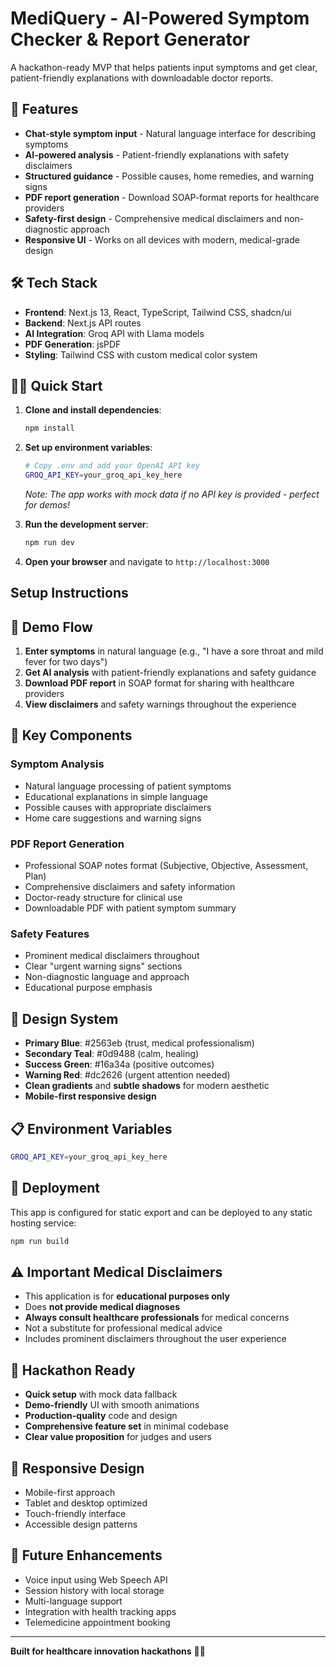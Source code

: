 # MediQuery - AI-Powered Symptom Checker & Report Generator

A hackathon-ready MVP that helps patients input symptoms and get clear, patient-friendly explanations with downloadable doctor reports.

## 🚀 Features

- **Chat-style symptom input** - Natural language interface for describing symptoms
- **AI-powered analysis** - Patient-friendly explanations with safety disclaimers
- **Structured guidance** - Possible causes, home remedies, and warning signs
- **PDF report generation** - Download SOAP-format reports for healthcare providers
- **Safety-first design** - Comprehensive medical disclaimers and non-diagnostic approach
- **Responsive UI** - Works on all devices with modern, medical-grade design

## 🛠️ Tech Stack

- **Frontend**: Next.js 13, React, TypeScript, Tailwind CSS, shadcn/ui
- **Backend**: Next.js API routes
- **AI Integration**: Groq API with Llama models
- **PDF Generation**: jsPDF
- **Styling**: Tailwind CSS with custom medical color system

## 🏃‍♂️ Quick Start

1. **Clone and install dependencies**:
   ```bash
   npm install
   ```

2. **Set up environment variables**:
   ```bash
   # Copy .env and add your OpenAI API key
   GROQ_API_KEY=your_groq_api_key_here
   ```
   
   *Note: The app works with mock data if no API key is provided - perfect for demos!*

3. **Run the development server**:
   ```bash
   npm run dev
   ```

4. **Open your browser** and navigate to `http://localhost:3000`

## Setup Instructions

## 🎯 Demo Flow

1. **Enter symptoms** in natural language (e.g., "I have a sore throat and mild fever for two days")
2. **Get AI analysis** with patient-friendly explanations and safety guidance
3. **Download PDF report** in SOAP format for sharing with healthcare providers
4. **View disclaimers** and safety warnings throughout the experience

## 🏥 Key Components

### Symptom Analysis
- Natural language processing of patient symptoms
- Educational explanations in simple language
- Possible causes with appropriate disclaimers
- Home care suggestions and warning signs

### PDF Report Generation
- Professional SOAP notes format (Subjective, Objective, Assessment, Plan)
- Comprehensive disclaimers and safety information
- Doctor-ready structure for clinical use
- Downloadable PDF with patient symptom summary

### Safety Features
- Prominent medical disclaimers throughout
- Clear "urgent warning signs" sections
- Non-diagnostic language and approach
- Educational purpose emphasis

## 🎨 Design System

- **Primary Blue**: #2563eb (trust, medical professionalism)
- **Secondary Teal**: #0d9488 (calm, healing)
- **Success Green**: #16a34a (positive outcomes)
- **Warning Red**: #dc2626 (urgent attention needed)
- **Clean gradients** and **subtle shadows** for modern aesthetic
- **Mobile-first responsive design**

## 📋 Environment Variables

```bash
GROQ_API_KEY=your_groq_api_key_here
```

## 🚀 Deployment

This app is configured for static export and can be deployed to any static hosting service:

```bash
npm run build
```

## ⚠️ Important Medical Disclaimers

- This application is for **educational purposes only**
- Does **not provide medical diagnoses**
- **Always consult healthcare professionals** for medical concerns
- Not a substitute for professional medical advice
- Includes prominent disclaimers throughout the user experience

## 🎯 Hackathon Ready

- **Quick setup** with mock data fallback
- **Demo-friendly** UI with smooth animations
- **Production-quality** code and design
- **Comprehensive feature set** in minimal codebase
- **Clear value proposition** for judges and users

## 📱 Responsive Design

- Mobile-first approach
- Tablet and desktop optimized
- Touch-friendly interface
- Accessible design patterns

## 🔮 Future Enhancements

- Voice input using Web Speech API
- Session history with local storage
- Multi-language support
- Integration with health tracking apps
- Telemedicine appointment booking

---

**Built for healthcare innovation hackathons** 🏥✨